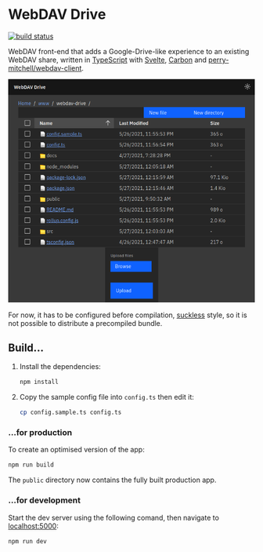# WebDAV Drive

[![build status][buildimg]][buildurl]

WebDAV front-end that adds a Google-Drive-like experience to an existing WebDAV share, written in [TypeScript](https://github.com/microsoft/TypeScript) with [Svelte](https://svelte.dev), [Carbon](https://github.com/IBM/carbon-components-svelte) and [perry-mitchell/webdav-client](https://github.com/perry-mitchell/webdav-client).

![screenshot](./docs/screenshot.png)

For now, it has to be configured before compilation, [suckless](https://suckless.org/) style, so it is not possible to distribute a precompiled bundle.

## Build...

1. Install the dependencies:

    ```bash
    npm install
    ```

2. Copy the sample config file into `config.ts` then edit it:

    ```bash
    cp config.sample.ts config.ts
    ```

### ...for production

To create an optimised version of the app:

```bash
npm run build
```

The `public` directory now contains the fully built production app.

### ...for development

Start the dev server using the following comand, then navigate to [localhost:5000](http://localhost:5000):

```bash
npm run dev
```

[buildimg]: https://github.com/club-1/webdav-drive/actions/workflows/build.yml/badge.svg
[buildurl]: https://github.com/club-1/webdav-drive/actions/workflows/build.yml?query=branch%3Amain
